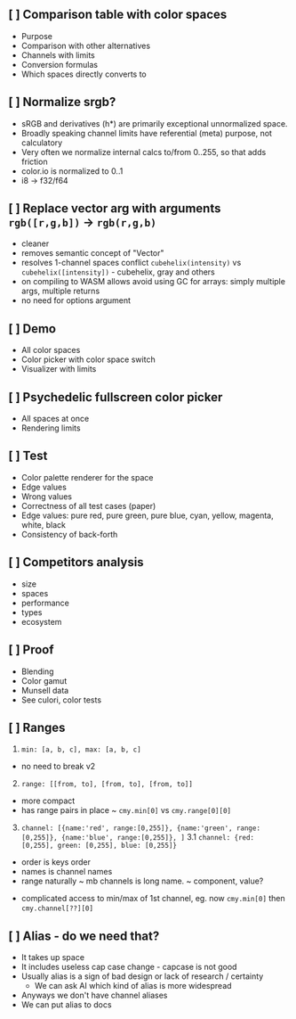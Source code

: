 ## [ ] Comparison table with color spaces

  * Purpose
  * Comparison with other alternatives
  * Channels with limits
  * Conversion formulas
  * Which spaces directly converts to

## [ ] Normalize srgb?

  + sRGB and derivatives (h*) are primarily exceptional unnormalized space.
  + Broadly speaking channel limits have referential (meta) purpose, not calculatory
  + Very often we normalize internal calcs to/from 0..255, so that adds friction
  + color.io is normalized to 0..1
  + i8 -> f32/f64

## [ ] Replace vector arg with arguments `rgb([r,g,b])` -> `rgb(r,g,b)`

  + cleaner
  + removes semantic concept of "Vector"
  + resolves 1-channel spaces conflict `cubehelix(intensity)` vs `cubehelix([intensity])` - cubehelix, gray and others
  + on compiling to WASM allows avoid using GC for arrays: simply multiple args, multiple returns
  + no need for options argument

## [ ] Demo

  * All color spaces
  * Color picker with color space switch
  * Visualizer with limits

## [ ] Psychedelic fullscreen color picker

  * All spaces at once
  * Rendering limits

## [ ] Test

  * Color palette renderer for the space
  * Edge values
  * Wrong values
  * Correctness of all test cases (paper)
  * Edge values: pure red, pure green, pure blue, cyan, yellow, magenta, white, black
  * Consistency of back-forth

## [ ] Competitors analysis
  * size
  * spaces
  * performance
  * types
  * ecosystem

## [ ] Proof
  * Blending
  * Color gamut
  * Munsell data
  * See culori, color tests

## [ ] Ranges

1. `min: [a, b, c], max: [a, b, c]`
+ no need to break v2

2. `range: [[from, to], [from, to], [from, to]]`
+ more compact
+ has range pairs in place
~ `cmy.min[0]` vs `cmy.range[0][0]`

3. `channel: [{name:'red', range:[0,255]}, {name:'green', range:[0,255]}, {name:'blue', range:[0,255]}, ]`
3.1 `channel: {red: [0,255], green: [0,255], blue: [0,255]}`
  + order is keys order
  + names is channel names
  + range naturally
  ~ mb channels is long name.
    ~ component, value?
  - complicated access to min/max of 1st channel, eg. now `cmy.min[0]` then `cmy.channel[??][0]`

## [ ] Alias - do we need that?

- It takes up space
- It includes useless cap case change - capcase is not good
- Usually alias is a sign of bad design or lack of research / certainty
  - We can ask AI which kind of alias is more widespread
- Anyways we don't have channel aliases
- We can put alias to docs
